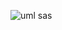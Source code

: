 ![uml sas](https://github.com/DominicBraun/Coinflip/assets/112070235/d3a19466-86ff-4908-a9b7-c6a81708111e)
